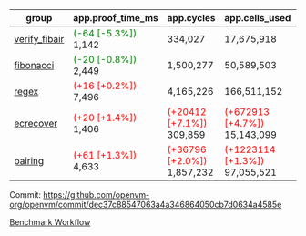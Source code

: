 | group | app.proof_time_ms | app.cycles | app.cells_used | leaf.proof_time_ms | leaf.cycles | leaf.cells_used |
| -- | -- | -- | -- | -- | -- | -- |
| [verify_fibair](https://github.com/openvm-org/openvm/blob/benchmark-results/benchmarks-pr/1667/verify_fibair-dec37c88547063a4a346864050cb7d0634a4585e.md) |<span style='color: green'>(-64 [-5.3%])</span> 1,142 |  334,027 |  17,675,918 |- | - | - |
| [fibonacci](https://github.com/openvm-org/openvm/blob/benchmark-results/benchmarks-pr/1667/fibonacci-dec37c88547063a4a346864050cb7d0634a4585e.md) |<span style='color: green'>(-20 [-0.8%])</span> 2,449 |  1,500,277 |  50,589,503 |- | - | - |
| [regex](https://github.com/openvm-org/openvm/blob/benchmark-results/benchmarks-pr/1667/regex-dec37c88547063a4a346864050cb7d0634a4585e.md) |<span style='color: red'>(+16 [+0.2%])</span> 7,496 |  4,165,226 |  166,511,152 |- | - | - |
| [ecrecover](https://github.com/openvm-org/openvm/blob/benchmark-results/benchmarks-pr/1667/ecrecover-dec37c88547063a4a346864050cb7d0634a4585e.md) |<span style='color: red'>(+20 [+1.4%])</span> 1,406 | <span style='color: red'>(+20412 [+7.1%])</span> 309,859 | <span style='color: red'>(+672913 [+4.7%])</span> 15,143,099 |- | - | - |
| [pairing](https://github.com/openvm-org/openvm/blob/benchmark-results/benchmarks-pr/1667/pairing-dec37c88547063a4a346864050cb7d0634a4585e.md) |<span style='color: red'>(+61 [+1.3%])</span> 4,633 | <span style='color: red'>(+36796 [+2.0%])</span> 1,857,232 | <span style='color: red'>(+1223114 [+1.3%])</span> 97,055,521 |- | - | - |


Commit: https://github.com/openvm-org/openvm/commit/dec37c88547063a4a346864050cb7d0634a4585e

[Benchmark Workflow](https://github.com/openvm-org/openvm/actions/runs/15148930033)
